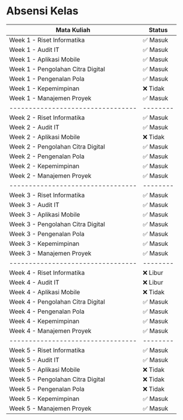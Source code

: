 # Absensi Kelas

| Mata Kuliah                       | Status   |
| --------------------------------- | -------- |
| Week 1 - Riset Informatika        | ✅ Masuk |
| Week 1 - Audit IT                 | ✅ Masuk |
| Week 1 - Aplikasi Mobile          | ✅ Masuk |
| Week 1 - Pengolahan Citra Digital | ✅ Masuk |
| Week 1 - Pengenalan Pola          | ✅ Masuk |
| Week 1 - Kepemimpinan             | ❌ Tidak |
| Week 1 - Manajemen Proyek         | ✅ Masuk |
| --------------------------------- | -------- |
| Week 2 - Riset Informatika        | ✅ Masuk |
| Week 2 - Audit IT                 | ✅ Masuk |
| Week 2 - Aplikasi Mobile          | ❌ Tidak |
| Week 2 - Pengolahan Citra Digital | ✅ Masuk |
| Week 2 - Pengenalan Pola          | ✅ Masuk |
| Week 2 - Kepemimpinan             | ✅ Masuk |
| Week 2 - Manajemen Proyek         | ✅ Masuk |
| --------------------------------- | -------- |
| Week 3 - Riset Informatika        | ✅ Masuk |
| Week 3 - Audit IT                 | ✅ Masuk |
| Week 3 - Aplikasi Mobile          | ✅ Masuk |
| Week 3 - Pengolahan Citra Digital | ✅ Masuk |
| Week 3 - Pengenalan Pola          | ✅ Masuk |
| Week 3 - Kepemimpinan             | ✅ Masuk |
| Week 3 - Manajemen Proyek         | ✅ Masuk |
| --------------------------------- | -------- |
| Week 4 - Riset Informatika        | ❌ Libur |
| Week 4 - Audit IT                 | ❌ Libur |
| Week 4 - Aplikasi Mobile          | ❌ Tidak |
| Week 4 - Pengolahan Citra Digital | ✅ Masuk |
| Week 4 - Pengenalan Pola          | ✅ Masuk |
| Week 4 - Kepemimpinan             | ✅ Masuk |
| Week 4 - Manajemen Proyek         | ✅ Masuk |
| --------------------------------- | -------- |
| Week 5 - Riset Informatika        | ✅ Masuk |
| Week 5 - Audit IT                 | ✅ Masuk |
| Week 5 - Aplikasi Mobile          | ❌ Tidak |
| Week 5 - Pengolahan Citra Digital | ❌ Tidak |
| Week 5 - Pengenalan Pola          | ❌ Tidak |
| Week 5 - Kepemimpinan             | ✅ Masuk |
| Week 5 - Manajemen Proyek         | ✅ Masuk |
